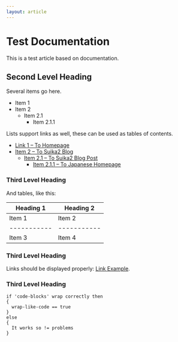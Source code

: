 ```yaml
---
layout: article
---
```


# Test Documentation

This is a test article based on documentation.

## Second Level Heading
Several items go here.
* Item 1
* Item 2
  * Item 2.1
    * Item 2.1.1

Lists support links as well, these can be used as tables of contents.
* [Link 1 – To Homepage](https://docs.suika2.com/)
* [Item 2 – To Suika2 Blog](https://blog.suika2.com/)
  * [Item 2.1 – To Suika2 Blog Post](https://blog.suika2.com/2022/10/25/blog-post-title-from-file-name.html)
    * [Item 2.1.1 – To Japanese Homepage](https://docs.suika2.com/jp/)

### Third Level Heading
And tables, like this:

| Heading 1 | Heading 2 |
|-----------|-----------|
| Item 1    | Item 2    |
|-----------|-----------|
| Item 3    | Item 4    |

### Third Level Heading
Links should be displayed properly: [Link Example](https://docs.suika2.com/).

### Third Level Heading

```
if 'code-blocks' wrap correctly then
{
  wrap-like-code == true
}
else
{
  It works so != problems
}
```
